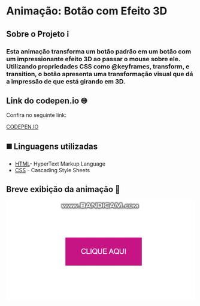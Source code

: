 # Animação: Botão com Efeito 3D 
## Sobre o Projeto ℹ️
### Esta animação transforma um botão padrão em um botão com um impressionante efeito 3D ao passar o mouse sobre ele. Utilizando propriedades CSS como @keyframes, transform, e transition, o botão apresenta uma transformação visual que dá a impressão de que está girando em 3D.

## Link do codepen.io 🌐

Confira no seguinte link:

[CODEPEN.IO](https://codepen.io/Lauane-Toledo/pen/qBGObYW)

## ◼️ Linguagens utilizadas

* [HTML](https://github.com/lautoledo/animacao-botao-efeito-3d/blob/main/index.html)- HyperText Markup Language
* [CSS](https://github.com/lautoledo/animacao-botao-efeito-3d/blob/main/styles.css) - Cascading Style Sheets

## Breve exibição da animação 📔

![gif](https://github.com/lautoledo/animacao-botao-efeito-3d/blob/main/bot%C3%A3o-3D-colorido.gif)
